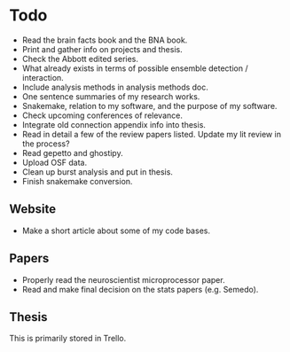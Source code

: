 # Todo

- Read the brain facts book and the BNA book.
- Print and gather info on projects and thesis.
- Check the Abbott edited series.
- What already exists in terms of possible ensemble detection / interaction.
- Include analysis methods in analysis methods doc.
- One sentence summaries of my research works.
- Snakemake, relation to my software, and the purpose of my software.
- Check upcoming conferences of relevance.
- Integrate old connection appendix info into thesis.
- Read in detail a few of the review papers listed. Update my lit review in the process?
- Read gepetto and ghostipy.
- Upload OSF data.
- Clean up burst analysis and put in thesis.
- Finish snakemake conversion.

## Website

- Make a short article about some of my code bases.

## Papers

- Properly read the neuroscientist microprocessor paper.
- Read and make final decision on the stats papers (e.g. Semedo).

## Thesis

This is primarily stored in Trello.

